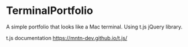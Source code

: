 # TerminalPortfolio
A simple portfolio that looks like a Mac terminal. Using t.js jQuery library.

t.js documentation https://mntn-dev.github.io/t.js/

